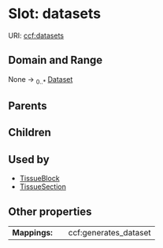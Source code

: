 
# Slot: datasets



URI: [ccf:datasets](http://purl.org/ccf/datasets)


## Domain and Range

None &#8594;  <sub>0..\*</sub> [Dataset](Dataset.md)

## Parents


## Children


## Used by

 * [TissueBlock](TissueBlock.md)
 * [TissueSection](TissueSection.md)

## Other properties

|  |  |  |
| --- | --- | --- |
| **Mappings:** | | ccf:generates_dataset |